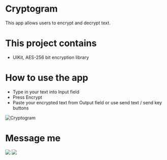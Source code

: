 # Cryptogram
This app allows users to encrypt and decrypt text.

# This project contains

* UIKit, AES-256 bit encryption library

# How to use the app

* Type in your text into Input field
* Press Encrypt
* Paste your encrypted text from Output field or use send text / send key buttons

![Cryptogram]()

# Message me
[![](https://upload.wikimedia.org/wikipedia/commons/thumb/8/82/Telegram_logo.svg/64px-Telegram_logo.svg.png)](https://t.me/NickSagan)
[![](https://upload.wikimedia.org/wikipedia/commons/thumb/c/ca/LinkedIn_logo_initials.png/64px-LinkedIn_logo_initials.png)](https://www.linkedin.com/in/nicksagan/)
